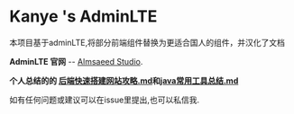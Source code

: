 Kanye 's AdminLTE
============

本项目基于adminLTE,将部分前端组件替换为更适合国人的组件，并汉化了文档

**AdminLTE 官网** --  [Almsaeed Studio](https://almsaeedstudio.com).

**个人总结的的 [后端快速搭建网站攻略.md](https://github.com/kanye0405/Kanye-s-AdminLTE/blob/master/后端快速搭建网站攻略.md)和[java常用工具总结.md](https://github.com/kanye0405/Kanye-s-AdminLTE/blob/master/java常用工具总结.md)**

如有任何问题或建议可以在issue里提出,也可以私信我.
